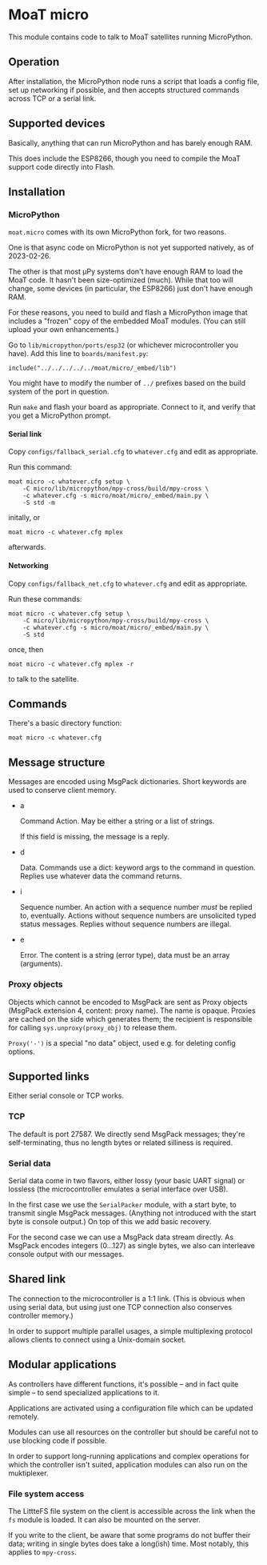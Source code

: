 # MoaT micro

This module contains code to talk to MoaT satellites running MicroPython.

## Operation

After installation, the MicroPython node runs a script that loads a config
file, set up networking if possible, and then accepts structured commands
across TCP or a serial link.

## Supported devices

Basically, anything that can run MicroPython and has barely enough RAM.

This does include the ESP8266, though you need to compile the MoaT support
code directly into Flash.

## Installation

### MicroPython

`moat.micro` comes with its own MicroPython fork, for two reasons.

One is that async code on MicroPython is not yet supported natively, as of
2023-02-26.

The other is that most µPy systems don't have enough RAM to load the MoaT
code. It hasn't been size-optimized (much). While that too will change,
some devices (in particular, the ESP8266) just don't have enough RAM.

For these reasons, you need to build and flash a MicroPython image that
includes a "frozen" copy of the embedded MoaT modules. (You can still
upload your own enhancements.)

Go to `lib/micropython/ports/esp32` (or whichever microcontroller you have).
Add this line to `boards/manifest.py`:

	include("../../../../../moat/micro/_embed/lib")

You might have to modify the number of `../` prefixes based on the build
system of the port in question.

Run `make` and flash your board as appropriate. Connect to it, and verify
that you get a MicroPython prompt.

#### Serial link

Copy `configs/fallback_serial.cfg` to `whatever.cfg` and edit as appropriate.

Run this command:

	moat micro -c whatever.cfg setup \
		-C micro/lib/micropython/mpy-cross/build/mpy-cross \
		-c whatever.cfg -s micro/moat/micro/_embed/main.py \
		-S std -m

initally, or

	moat micro -c whatever.cfg mplex

afterwards.


#### Networking

Copy `configs/fallback_net.cfg` to `whatever.cfg` and edit as appropriate.

Run these commands:

	moat micro -c whatever.cfg setup \
		-C micro/lib/micropython/mpy-cross/build/mpy-cross \
		-c whatever.cfg -s micro/moat/micro/_embed/main.py \
		-S std

once, then

	moat micro -c whatever.cfg mplex -r

to talk to the satellite.

## Commands

There's a basic directory function:

	moat micro -c whatever.cfg

## Message structure

Messages are encoded using MsgPack dictionaries. Short keywords are used to
conserve client memory.

* a

  Command Action. May be either a string or a list of strings.

  If this field is missing, the message is a reply.

* d

  Data. Commands use a dict: keyword args to the command in question.
  Replies use whatever data the command returns.

* i

  Sequence number. An action with a sequence number *must* be replied to,
  eventually. Actions without sequence numbers are unsolicited typed status
  messages. Replies without sequence numbers are illegal.

* e

  Error. The content is a string (error type), data must be an array
  (arguments).

### Proxy objects

Objects which cannot be encoded to MsgPack are sent as Proxy objects (MsgPack
extension 4, content: proxy name). The name is opaque. Proxies are cached
on the side which generates them; the recipient is responsible for
calling `sys.unproxy(proxy_obj)` to release them.

`Proxy('-')` is a special "no data" object, used e.g. for deleting config
options.


## Supported links

Either serial console or TCP works.

### TCP

The default is port 27587. We directly send MsgPack messages; they're
self-terminating, thus no length bytes or related silliness is required.

### Serial data

Serial data come in two flavors, either lossy (your basic UART signal) or
lossless (the microcontroller emulates a serial interface over USB).

In the first case we use the `SerialPacker` module, with a start byte,
to transmit single MsgPack messages. (Anything not introduced with the
start byte is console output.) On top of this we add basic recovery.

For the second case we can use a MsgPack data stream directly. As MsgPack
encodes integers (0…127) as single bytes, we also can interleave console
output with our messages.

## Shared link

The connection to the microcontroller is a 1:1 link. (This is obvious when
using serial data, but using just one TCP connection also conserves
controller memory.)

In order to support multiple parallel usages, a simple multiplexing
protocol allows clients to connect using a Unix-domain socket.

## Modular applications

As controllers have different functions, it's possible – and in fact quite
simple – to send specialized applications to it.

Applications are activated using a configuration file which can be updated
remotely.

Modules can use all resources on the controller but should be careful not
to use blocking code if possible.

In order to support long-running applications and complex operations for which
the controller isn't suited, application modules can also run on the muktiplexer.

### File system access

The LittteFS file system on the client is accessible across the link when
the `fs` module is loaded. It can also be mounted on the server.

If you write to the client, be aware that some programs do not buffer their
data; writing in single bytes does take a long(ish) time. Most notably, this
applies to `mpy-cross`.

